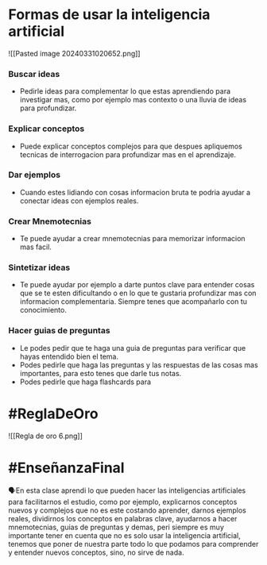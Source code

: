 # Formas de usar la inteligencia artificial

![[Pasted image 20240331020652.png]]
### Buscar ideas
- Pedirle ideas para complementar lo que estas aprendiendo para investigar mas, como por ejemplo mas contexto o una lluvia de ideas para profundizar.
### Explicar conceptos
- Puede explicar conceptos complejos para que despues apliquemos tecnicas de interrogacion para profundizar mas en el aprendizaje.
### Dar ejemplos
- Cuando estes lidiando con cosas informacion bruta te podria ayudar a conectar ideas con ejemplos reales.
### Crear Mnemotecnias
- Te puede ayudar a crear mnemotecnias para memorizar informacion mas facil.

### Sintetizar ideas
- Te puede ayudar por ejemplo a darte puntos clave para entender cosas que se te esten dificultando o en lo que te gustaria profundizar mas con informacion complementaria. Siempre tenes que acompañarlo con tu conocimiento.
### Hacer guias de preguntas
- Le podes pedir que te haga una guia de preguntas para verificar que hayas entendido bien el tema.
- Podes pedirle que haga las preguntas y las respuestas de las cosas mas importantes, para esto tenes que darle tus notas.
- Podes pedirle que haga flashcards para  
# #ReglaDeOro 
![[Regla de oro 6.png]]

# #EnseñanzaFinal 
<p>🗣️En esta clase aprendi lo que pueden hacer las inteligencias artificiales para facilitarnos el estudio, como por ejemplo, explicarnos conceptos nuevos y complejos que no es este costando aprender, darnos ejemplos reales, dividirnos los conceptos en palabras clave, ayudarnos a hacer mnemotecnias, guias de preguntas y demas, peri siempre es muy importante tener en cuenta que no es solo usar la inteligencia artificial, tenemos que poner de nuestra parte todo lo que podamos para comprender y entender nuevos conceptos, sino, no sirve de nada.</p>